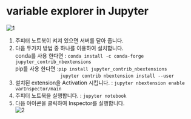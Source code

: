 # variable explorer in Jupyter #
![1](https://i.imgur.com/FIApm7Y.png)

1. 주피터 노트북이 켜져 있으면 서버를 닫아 줍니다.
2. 다음 두가지 방법 중 하나를 이용하여 설치합니다.<br>conda를 사용 한다면 :  `conda install -c conda-forge jupyter_contrib_nbextensions`</br> pip를 사용 한다면 :`pip install jupyter_contrib_nbextensions` <br> &nbsp;&nbsp;&nbsp;&nbsp;&nbsp;&nbsp;&nbsp;&nbsp;&nbsp;&nbsp;&nbsp;&nbsp;&nbsp;&nbsp;&nbsp;&nbsp;&nbsp;&nbsp;&nbsp;&nbsp;&nbsp;&nbsp;&nbsp;&nbsp;&nbsp;&nbsp;&nbsp;&nbsp;&nbsp;&nbsp;`jupyter contrib nbextension install --user`
3. 설치된 extension을 Activation 시킵니다. : `jupyter nbextension enable varInspector/main`
4. 주피터 노트북을 실행합니다. : `jupyter notebook`
5. 다음 아이콘을 클릭하여 Inspector를 실행합니다.</br>
![2](https://i.imgur.com/u5Mp70m.png)



    